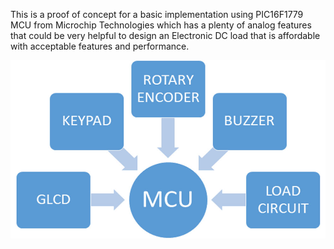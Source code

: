 This is a proof of concept for a basic implementation using PIC16F1779 MCU from Microchip Technologies which has a plenty of analog features that could be very helpful to design an Electronic DC load that is affordable with acceptable features and performance.

![](Hardware/BLOCK_DIAGRAM.jpg)




